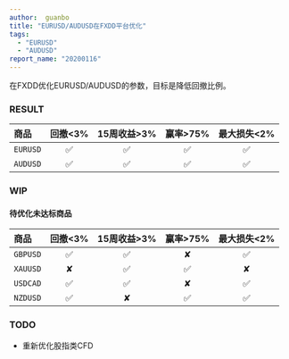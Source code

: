 ```yaml
---
author:  guanbo
title: "EURUSD/AUDUSD在FXDD平台优化"
tags: 
  - "EURUSD"
  - "AUDUSD"
report_name: "20200116"
---
```


在FXDD优化EURUSD/AUDUSD的参数，目标是降低回撤比例。

### RESULT  

| 商品 | 回撤<3% | 15周收益>3% | 赢率>75% | 最大损失<2%|    
|:-|:-:|:-:|:-:|:-:|
| `EURUSD` | &#9989; | &#9989;  | &#9989;  | &#9989;  |     
| `AUDUSD` | &#9989; | &#9989;  | &#9989;  | &#9989;  |     

### WIP

#### 待优化未达标商品

| 商品 | 回撤<3% | 15周收益>3% | 赢率>75% | 最大损失<2%|    
|:-|:-:|:-:|:-:|:-:|
| `GBPUSD` | &#9989; | &#9989;  | &#10008;  | &#9989;  |     
| `XAUUSD` | &#10008; | &#9989;  | &#9989;  | &#10008;  |     
| `USDCAD` | &#9989; | &#9989;  | &#10008;  | &#9989;  |     
| `NZDUSD` | &#9989; | &#10008;  | &#9989;  | &#9989;  |     

### TODO
- 重新优化股指类CFD
